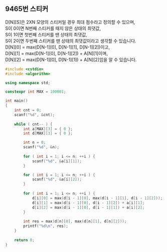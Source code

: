 9465번 스티커
-----------

D[N][S]은 2XN 모양의 스티커일 경우 최대 점수라고 정의할 수 있으며,  
S이 0이면 N번째 스티커를 때지 않은 상태의 최댓값,  
S이 1이면 첫번째 스티커를 땐 상태의 최댓값,  
S이 2이면 두번째 스티커를 땐 상태의 최댓값이라고 생각할 수 있습니다.  
D[N][0] = max(D[N-1][0], D[N-1][1], D[N-1][2])이고,  
D[N][1] = max(D[N-1][0], D[N-1][2]) + A[N][1]이며,  
D[N][2] = max(D[N-1][0], D[N-1][1]) + A[N][2]임을 알 수 있습니다.

~~~ cpp
#include <cstdio>
#include <algorithm>

using namespace std;

constexpr int MAX = 100001;

int main()
{
    int cnt = 0;
    scanf("%d", &cnt);
    
    while ( cnt-- ) {
        int a[MAX][3] = { 0 };
        int d[MAX][3] = { 0 };

        int n = 0;
        scanf("%d", &n);
        
        for ( int i = 1; i <= n; ++i ) {
            scanf("%d", &a[i][1]);
        }

        for ( int i = 1; i <= n; ++i ) {
            scanf("%d", &a[i][2]);
        }
        
        for ( int i = 1; i <= n; ++i ) {
            d[i][0] = max(d[i - 1][0], max(d[i - 1][1], d[i - 1][2]));
            d[i][1] = max(d[i - 1][0], d[i - 1][2]) + a[i][1];
            d[i][2] = max(d[i - 1][0], d[i - 1][1]) + a[i][2];
        }
        
        int res = max(d[n][0], max(d[n][1], d[n][2]));
        printf("%d\n", res);
    }
    
    return 0;
}
~~~